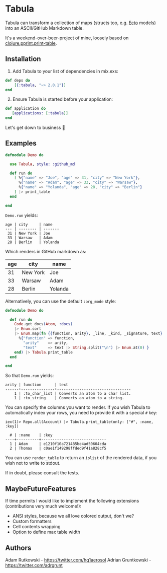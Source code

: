 # Tabula

Tabula can transform a collection of maps (structs too, e.g.
[Ecto](https://github.com/elixir-lang/ecto) models)
into an ASCII/GitHub Markdown table.

It's a weekend-over-beer-project of mine, loosely based on
[clojure.pprint.print-table](http://git.io/vWz7T).

## Installation

  1. Add Tabula to your list of dependencies in mix.exs:

   ```elixir
   def deps do
       [{:tabula, "~> 2.0.1"}]
   end
   ```

  2. Ensure Tabula is started before your application:

   ```elixir
   def application do
      [applications: [:tabula]]
   end
   ```

Let's get down to business :beers:

## Examples

```elixir
defmodule Demo do

  use Tabula, style: :github_md

  def run do
    [ %{"name" => "Joe", "age" => 31, "city" => "New York"},
      %{"name" => "Adam", "age" => 33, "city" => "Warsaw"},
      %{"name" => "Yolanda", "age" => 28, "city" => "Berlin"}
    ] |> print_table
  end

end
```

`Demo.run` yields:

```
age | city     | name
--- | -------- | -------
 31 | New York | Joe
 33 | Warsaw   | Adam
 28 | Berlin   | Yolanda
```

Which renders in GitHub markdown as:

age | city     | name
--- | -------- | -------
 31 | New York | Joe
 33 | Warsaw   | Adam
 28 | Berlin   | Yolanda

Alternatively, you can use the default `:org_mode` style:

```elixir
defmodule Demo do

  def run do
    Code.get_docs(Atom, :docs) 
    |> Enum.sort
    |> Enum.map(fn {{function, arity}, _line, _kind, _signature, text} ->
      %{"function" => function,
        "arity"    => arity,
        "text"     => text |> String.split("\n") |> Enum.at(0) }
    end) |> Tabula.print_table
  end

end
```

So that `Demo.run` yields:

```
arity | function      | text
------+---------------+---------------------------------
    1 | :to_char_list | Converts an atom to a char list.
    1 | :to_string    | Converts an atom to a string.
```

You can specify the columns you want to render.
If you wish Tabula to automatically index your rows, you need to provide it with a special `#` key:

```
iex(1)> Repo.all(Account) |> Tabula.print_table(only: ["#", :name, :key])

  # | :name    | :key
----+----------+-----------------------------
  1 | Adam     | e1210f10a721485be4ad50604cda
  2 | Thomas   | c0ae1f149298ffded9f41a828cf5
```

You can use `render_table` to return an `iolist` of the rendered data,
if you wish not to write to stdout.

If in doubt, please consult the tests.

## MaybeFutureFeatures

If time permits I would like to implement the following extensions (contributions very much welcome!):

  - ANSI styles, because we all love colored output, don't we?
  - Custom formatters
  - Cell contents wrapping
  - Option to define max table width

## Authors

Adam Rutkowski - https://twitter.com/hq1aerosol
Adrian Gruntkowski - https://twitter.com/adrgrunt
